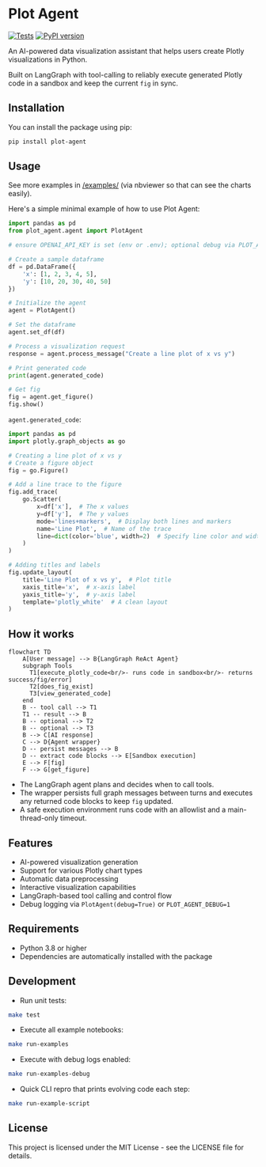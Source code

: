 # Plot Agent

[![Tests](https://github.com/andrewm4894/plot-agent/actions/workflows/test.yml/badge.svg)](https://github.com/andrewm4894/plot-agent/actions/workflows/test.yml)
[![PyPI version](https://badge.fury.io/py/plot-agent.svg)](https://badge.fury.io/py/plot-agent)

An AI-powered data visualization assistant that helps users create Plotly visualizations in Python.

Built on LangGraph with tool-calling to reliably execute generated Plotly code in a sandbox and keep the current `fig` in sync.

## Installation

You can install the package using pip:

```bash
pip install plot-agent
```

## Usage

See more examples in [/examples/](https://nbviewer.org/github/andrewm4894/plot-agent/tree/main/examples/) (via nbviewer so that can see the charts easily).

Here's a simple minimal example of how to use Plot Agent:

```python
import pandas as pd
from plot_agent.agent import PlotAgent

# ensure OPENAI_API_KEY is set (env or .env); optional debug via PLOT_AGENT_DEBUG=1

# Create a sample dataframe
df = pd.DataFrame({
    'x': [1, 2, 3, 4, 5],
    'y': [10, 20, 30, 40, 50]
})

# Initialize the agent
agent = PlotAgent()

# Set the dataframe
agent.set_df(df)

# Process a visualization request
response = agent.process_message("Create a line plot of x vs y")

# Print generated code
print(agent.generated_code)

# Get fig
fig = agent.get_figure()
fig.show()
```

`agent.generated_code`:

```python
import pandas as pd
import plotly.graph_objects as go

# Creating a line plot of x vs y
# Create a figure object
fig = go.Figure()

# Add a line trace to the figure
fig.add_trace(
    go.Scatter(
        x=df['x'],  # The x values
        y=df['y'],  # The y values
        mode='lines+markers',  # Display both lines and markers
        name='Line Plot',  # Name of the trace
        line=dict(color='blue', width=2)  # Specify line color and width
    )
)

# Adding titles and labels
fig.update_layout(
    title='Line Plot of x vs y',  # Plot title
    xaxis_title='x',  # x-axis label
    yaxis_title='y',  # y-axis label
    template='plotly_white'  # A clean layout
)
```

## How it works

```mermaid
flowchart TD
    A[User message] --> B{LangGraph ReAct Agent}
    subgraph Tools
      T1[execute_plotly_code<br/>- runs code in sandbox<br/>- returns success/fig/error]
      T2[does_fig_exist]
      T3[view_generated_code]
    end
    B -- tool call --> T1
    T1 -- result --> B
    B -- optional --> T2
    B -- optional --> T3
    B --> C[AI response]
    C --> D{Agent wrapper}
    D -- persist messages --> B
    D -- extract code blocks --> E[Sandbox execution]
    E --> F[fig]
    F --> G[get_figure]
```

- The LangGraph agent plans and decides when to call tools.
- The wrapper persists full graph messages between turns and executes any returned code blocks to keep `fig` updated.
- A safe execution environment runs code with an allowlist and a main-thread-only timeout.

## Features

- AI-powered visualization generation
- Support for various Plotly chart types
- Automatic data preprocessing
- Interactive visualization capabilities
- LangGraph-based tool calling and control flow
- Debug logging via `PlotAgent(debug=True)` or `PLOT_AGENT_DEBUG=1`

## Requirements

- Python 3.8 or higher
- Dependencies are automatically installed with the package

## Development

- Run unit tests:

```bash
make test
```

- Execute all example notebooks:

```bash
make run-examples
```

- Execute with debug logs enabled:

```bash
make run-examples-debug
```

- Quick CLI repro that prints evolving code each step:

```bash
make run-example-script
```

## License

This project is licensed under the MIT License - see the LICENSE file for details. 